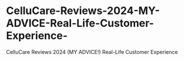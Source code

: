 # CelluCare-Reviews-2024-MY-ADVICE-Real-Life-Customer-Experience-
CelluCare Reviews 2024 (MY ADVICE!) Real-Life Customer Experience
